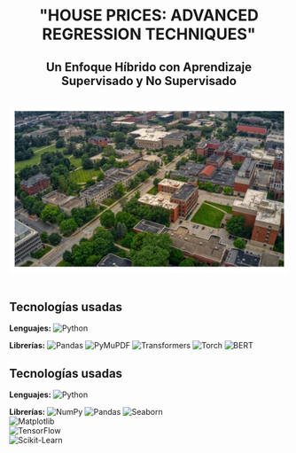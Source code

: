 <div align="center">

# "HOUSE PRICES: ADVANCED REGRESSION TECHNIQUES"  
## Un Enfoque Híbrido con Aprendizaje Supervisado y No Supervisado  
</div>

<br>
<div align="center">

  <img src="https://github.com/OscarDomPer/houses/blob/main/imaxes/0.png">
  
</div>

<br>

## Tecnologías usadas

**Lenguajes:**
![Python](https://img.shields.io/badge/-Python-3776AB?style=flat&logo=python&logoColor=white)

**Librerías:**
![Pandas](https://img.shields.io/badge/-Pandas-150458?style=flat&logo=pandas&logoColor=white)
![PyMuPDF](https://img.shields.io/badge/-PyMuPDF-00599C?style=flat&logo=fitz&logoColor=white)
![Transformers](https://img.shields.io/badge/-Transformers-FF6F00?style=flat&logo=huggingface&logoColor=white)
![Torch](https://img.shields.io/badge/-Torch-EE4C2C?style=flat&logo=pytorch&logoColor=white)
![BERT](https://img.shields.io/badge/-BERT-181717?style=flat&logo=bert&logoColor=white)  

## Tecnologías usadas

**Lenguajes:**
![Python](https://img.shields.io/badge/-Python-3776AB?style=flat&logo=python&logoColor=white)

**Librerías:**
![NumPy](https://img.shields.io/badge/-NumPy-013243?style=flat&logo=numpy&logoColor=white) 
![Pandas](https://img.shields.io/badge/-Pandas-150458?style=flat&logo=pandas&logoColor=white)
![Seaborn](https://img.shields.io/badge/-Seaborn-0095A7?style=flat&logo=plotly&logoColor=white)  
![Matplotlib](https://img.shields.io/badge/-Matplotlib-11557C?style=flat&logo=plotly&logoColor=white)  
![TensorFlow](https://img.shields.io/badge/-TensorFlow-FF6F00?style=flat&logo=tensorflow&logoColor=white)  
![Scikit-Learn](https://img.shields.io/badge/-Scikit--Learn-F7931E?style=flat&logo=scikitlearn&logoColor=white)  


